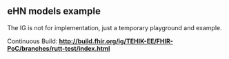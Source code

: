 eHN models example
---


The IG is not for implementation, just a temporary playground and example.

Continuous Build: __http://build.fhir.org/ig/TEHIK-EE/FHIR-PoC/branches/rutt-test/index.html__  



